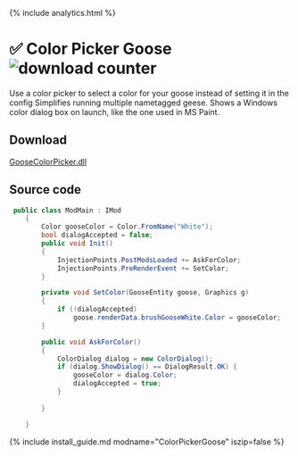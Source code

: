 {% include analytics.html %}

# ✅ Color Picker Goose ![download counter](https://img.shields.io/github/downloads/DesktopGooseUnofficial/ResourceHub/goosecolorpicker/total?label=downloads&logo=github&style=plastic)
Use a color picker to select a color for your goose instead of setting it in the config
Simplifies running multiple nametagged geese.
Shows a Windows color dialog box on launch, like the one used in MS Paint.

## Download
[GooseColorPicker.dll](https://github.com/DesktopGooseUnofficial/ResourceHub/releases/download/goosecolorpicker/GooseColorPicker.dll)

## Source code
```csharp
 public class ModMain : IMod
    {
        Color gooseColor = Color.FromName("White");
        bool dialogAccepted = false;
        public void Init()
        {
            InjectionPoints.PostModsLoaded += AskForColor;
            InjectionPoints.PreRenderEvent += SetColor;
        }

        private void SetColor(GooseEntity goose, Graphics g)
        {
            if (!dialogAccepted)
                goose.renderData.brushGooseWhite.Color = gooseColor;
        }

        public void AskForColor()
        {
            ColorDialog dialog = new ColorDialog();
            if (dialog.ShowDialog() == DialogResult.OK) {
                gooseColor = dialog.Color;
                dialogAccepted = true;
            }
            
        }

    }
```

{% include install_guide.md modname="ColorPickerGoose" iszip=false %}
